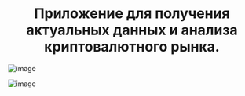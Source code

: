 
<h1 align="center">
Приложение для получения актуальных данных и анализа криптовалютного рынка.
</h1>

![image](https://github.com/talerqa/crypto/assets/97165727/4e34c006-e05a-482f-be5a-bbabeee26885)

![image](https://github.com/talerqa/crypto/assets/97165727/f20f27e3-4202-4dd0-9b7c-abbdc1f3f987)

